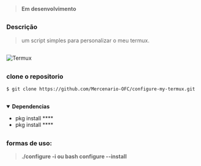 > **Em desenvolvimento**
##
### Descrição 
> um script simples para personalizar o meu termux.
##
<div>
<img alt='Termux' src='https://img.shields.io/badge/Testado no-Termux-100000?style=for-the-badge&logo= &logoColor=9FFF4B&labelColor=000000&color=B7FF43'/>
</div>

##

### clone o repositorio
```bash
$ git clone https://github.com/Mercenario-OFC/configure-my-termux.git
```
##

<details open>
  <summary><strong>Dependencias</strong></summary>

- pkg install ****
- pkg install ****

</details>

##

### formas de uso:

> **./configure -i ou bash configure --install**
